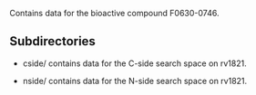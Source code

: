 Contains data for the bioactive compound F0630-0746.

## Subdirectories

- cside/ contains data for the C-side search space on rv1821.

- nside/ contains data for the N-side search space on rv1821.

